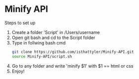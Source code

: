# Minify API

Steps to set up
1. Create a folder 'Script' in /Users/username
2. Open git bash and cd to the Script folder
3. Type in follwing bash cmd
    ```bash
    git clone https://github.com/isthattyler/Minify-API.git
    source Minify-API/script.sh
    ```
4. Go to any folder and write 'minify $1' with $1 == html or css
5. Enjoy!
